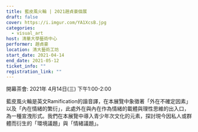 ```yaml
---
title: 藍皮風火輪 | 2021趙貞豪個展
draft: false
cover: https://i.imgur.com/YA1XcsB.jpg
categories:
  - visual_art
host: 清華大學藝術中心
performer: 趙貞豪
location: 清大藝術工坊
start_date: 2021-04-14
end_date: 2021-05-12
ticket_info: ""
registration_link: ""
---
```

開幕茶會: 2021年 4月14日(三) 下午1:00-2:00

藍皮風火輪是英文Ramification的諧音譯，在本展覽中象徵著「外在不確定因素」以及「內在情緒的繁衍」，此處外在與內在作為情緒的載體與理性思維的出入口，為一種宣洩形式。我們在本展覽中導入青少年次文化的元素，探討現今因私人或群體而衍生的「環境議題」與「情緒議題」。